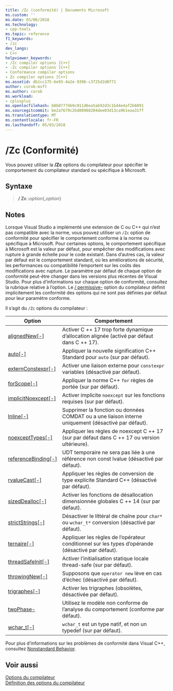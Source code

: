 ```yaml
---
title: /Zc (conformité) | Documents Microsoft
ms.custom: ''
ms.date: 03/06/2018
ms.technology:
- cpp-tools
ms.topic: reference
f1_keywords:
- /zc
dev_langs:
- C++
helpviewer_keywords:
- /Zc compiler options [C++]
- -Zc compiler options [C++]
- Conformance compiler options
- Zc compiler options [C++]
ms.assetid: db1cc175-6e93-4a2e-9396-c3725d2d8f71
author: corob-msft
ms.author: corob
ms.workload:
- cplusplus
ms.openlocfilehash: b8b87774b9c011d6ea5ab92d3c1b44e4af2b6091
ms.sourcegitcommit: be2a7679c2bd80968204dee03d13ca961eaa31ff
ms.translationtype: MT
ms.contentlocale: fr-FR
ms.lasthandoff: 05/03/2018
---
```

# <a name="zc-conformance"></a>/Zc (Conformité)

Vous pouvez utiliser la **/Zc** options du compilateur pour spécifier le comportement du compilateur standard ou spécifique à Microsoft.

## <a name="syntax"></a>Syntaxe

> **/ Zc :**_option_{,_option_}

## <a name="remarks"></a>Notes

Lorsque Visual Studio a implémenté une extension de C ou C++ qui n’est pas compatible avec la norme, vous pouvez utiliser un `/Zc` option de conformité pour spécifier le comportement conforme à la norme ou spécifique à Microsoft. Pour certaines options, le comportement spécifique à Microsoft est la valeur par défaut, pour empêcher des modifications avec rupture à grande échelle pour le code existant. Dans d’autres cas, la valeur par défaut est le comportement standard, où les améliorations de sécurité, les performances ou compatibilité l’emportent sur les coûts des modifications avec rupture. Le paramètre par défaut de chaque option de conformité peut-être changer dans les versions plus récentes de Visual Studio. Pour plus d’informations sur chaque option de conformité, consultez la rubrique relative à l’option. Le [/ permissive-](permissive-standards-conformance.md) option du compilateur définit implicitement les conformité des options qui ne sont pas définies par défaut pour leur paramètre conforme.

Il s’agit du `/Zc` options du compilateur :

|Option|Comportement|
|---|---|
|[alignedNew\[-\]](zc-alignednew.md)|Activer C ++ 17 trop forte dynamique d’allocation alignée (activé par défaut dans C ++ 17).|
|[auto\[-\]](zc-auto-deduce-variable-type.md)|Appliquer la nouvelle signification C++ Standard pour `auto` (sur par défaut).|
|[externConstexpr\[-\]](zc-externconstexpr.md)|Activer une liaison externe pour `constexpr` variables (désactivé par défaut).|
|[forScope\[-\]](zc-forscope-force-conformance-in-for-loop-scope.md)|Appliquer la norme C++ `for` règles de portée (sur par défaut).|
|[implicitNoexcept\[-\]](zc-implicitnoexcept-implicit-exception-specifiers.md)|Activer implicite `noexcept` sur les fonctions requises (sur par défaut).|
|[Inline\[-\]](zc-inline-remove-unreferenced-comdat.md)|Supprimer la fonction ou données COMDAT ou a une liaison interne uniquement (désactivé par défaut).|
|[noexceptTypes\[-\]](zc-noexcepttypes.md)|Appliquer les règles de noexcept C ++ 17 (sur par défaut dans C ++ 17 ou version ultérieure).|
|[referenceBinding\[-\]](zc-referencebinding-enforce-reference-binding-rules.md)|UDT temporaire ne sera pas liée à une référence non const lvalue (désactivé par défaut).|
|[rvalueCast\[-\]](zc-rvaluecast-enforce-type-conversion-rules.md)|Appliquer les règles de conversion de type explicite Standard C++ (désactivé par défaut).|
|[sizedDealloc\[-\]](zc-sizeddealloc-enable-global-sized-dealloc-functions.md)|Activer les fonctions de désallocation dimensionnée globales C ++ 14 (sur par défaut).|
|[strictStrings\[-\]](zc-strictstrings-disable-string-literal-type-conversion.md)|Désactiver le littéral de chaîne pour `char*` ou `wchar_t*` conversion (désactivé par défaut).|
|[ternaire\[-\]](zc-ternary.md)|Appliquer les règles de l’opérateur conditionnel sur les types d’opérande (désactivé par défaut).|
|[threadSafeInit\[-\]](zc-threadsafeinit-thread-safe-local-static-initialization.md)|Activer l’initialisation statique locale thread-safe (sur par défaut).|
|[throwingNew\[-\]](zc-throwingnew-assume-operator-new-throws.md)|Supposons que `operator new` lève en cas d’échec (désactivé par défaut).|
|[trigraphes\[-\]](zc-trigraphs-trigraphs-substitution.md)|Activer les trigraphes (obsolètes, désactivée par défaut).|
|[twoPhase-](zc-twophase.md)|Utilisez le modèle non conforme de l’analyse du comportement (conforme par défaut).|
|[wchar_t\[-\]](zc-wchar-t-wchar-t-is-native-type.md)|`wchar_t` est un type natif, et non un typedef (sur par défaut).|

Pour plus d’informations sur les problèmes de conformité dans Visual C++, consultez [Nonstandard Behavior](../../cpp/nonstandard-behavior.md).

## <a name="see-also"></a>Voir aussi

[Options du compilateur](compiler-options.md)  
[Définition des options du compilateur](setting-compiler-options.md)
